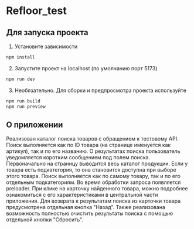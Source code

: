 # Refloor_test

## Для запуска проекта

1. Установите зависимости

```sh
npm install
```

2. Запустите проект на localhost (по умолчанию порт 5173)

```sh
npm run dev
```

3. Необязательно. Для сборки и предпросмотра проекта используйте

```sh
npm run build
npm run preview
```

## О приложении

Реализован каталог поиска товаров с обращением к тестовому API. Поиск выполняется как по ID товара (на странице именуется как артикул), так и по его названию. О результатах поиска пользователь уведомляется коротким сообщением под полем поиска. Первоначально на страницу выводится весь каталог продукции. Если у товара есть подкатегория, то она становится доступна при выборе этого товара. Поиск выполняется как по самому товару, так и по его отдельным подкатегориям. Во время обработки запроса появляется preloader. При клике на карточку найденного товара, можно подробнее ознакомиться с его характеристиками в центральной части приложения. Для возврата к результатам поиска из карточки товара предусмотрена отдельная кнопка "Назад". Также реализована возможность полностью очистить результаты поиска с помощью отдельной кнопки "Сбросить".
